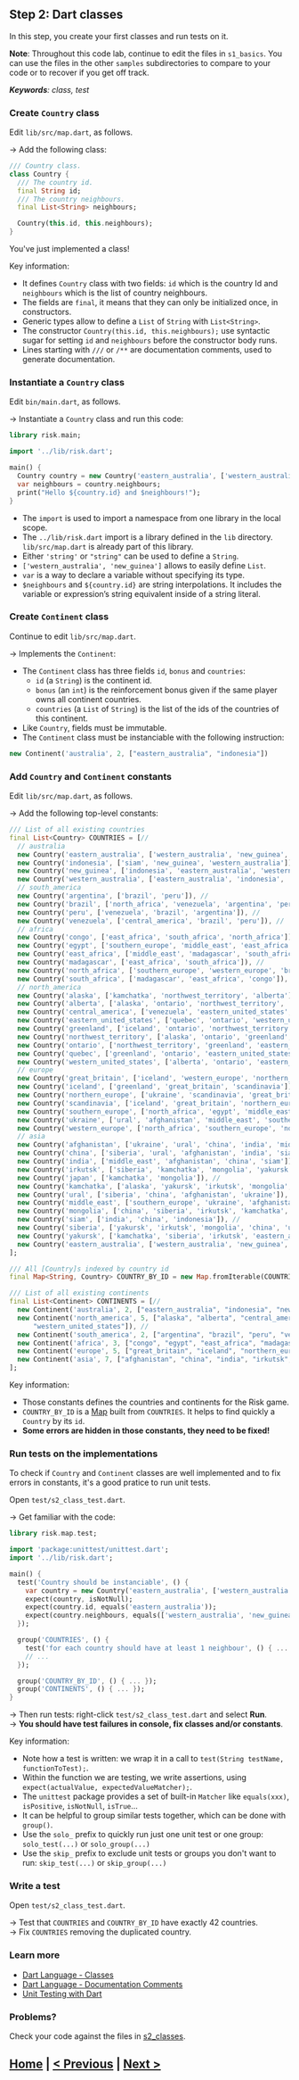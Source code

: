 ## Step 2: Dart classes

In this step, you create your first classes and run tests on it.

**Note**: Throughout this code lab, continue to edit the files in `s1_basics`.
You can use the files in the other `samples` subdirectories to compare to your code
or to recover if you get off track.

_**Keywords**: class, test_


### Create `Country` class

Edit `lib/src/map.dart`, as follows.

&rarr; Add the following class:

```Dart
/// Country class.
class Country {
  /// The country id.
  final String id;
  /// The country neighbours.
  final List<String> neighbours;

  Country(this.id, this.neighbours);
}
```

You've just implemented a class!

Key information:

* It defines `Country` class with two fields: `id` which is the country Id and `neighbours` which is the list of country neighbours.
* The fields are `final`, it means that they can only be initialized once, in constructors.
* Generic types allow to define a `List` of `String` with `List<String>`.
* The constructor `Country(this.id, this.neighbours);` use syntactic sugar for setting `id` and `neighbours` before the constructor body runs.
* Lines starting with `///` or `/**` are documentation comments, used to generate documentation.

### Instantiate a `Country` class

Edit `bin/main.dart`, as follows.

&rarr; Instantiate a `Country` class and run this code:

```Dart
library risk.main;

import '../lib/risk.dart';

main() {
  Country country = new Country('eastern_australia', ['western_australia', 'new_guinea']);
  var neighbours = country.neighbours;
  print("Hello ${country.id} and $neighbours!");
}
```

* The `import` is used to import a namespace from one library in the local scope.
* The `../lib/risk.dart` import is a library defined in the `lib` directory. `lib/src/map.dart` is already part of this library.
* Either `'string'` or `"string"` can be used to define a `String`.
* `['western_australia', 'new_guinea']` allows to easily define `List`.
* `var` is a way to declare a variable without specifying its type.
* `$neighbours` and `${country.id}` are string interpolations. It includes the variable or expression’s string equivalent inside of a string literal.

### Create `Continent` class

Continue to edit `lib/src/map.dart`.

&rarr; Implements the `Continent`:
* The `Continent` class has three fields `id`, `bonus` and `countries`:
  * `id` (a `String`) is the continent id.
  * `bonus` (an `int`) is the reinforcement bonus given if the same player owns all continent countries.
  * `countries` (a `List` of `String`) is the list of the ids of the countries of this continent.
* Like `Country`, fields must be immutable.
* The `Continent` class must be instanciable with the following instruction:

```Dart
new Continent('australia', 2, ["eastern_australia", "indonesia"])
```

### Add `Country` and `Continent` constants

Edit `lib/src/map.dart`, as follows.

&rarr; Add the following top-level constants:

```Dart
/// List of all existing countries
final List<Country> COUNTRIES = [//
  // australia
  new Country('eastern_australia', ['western_australia', 'new_guinea', 'eastern_australia']), //
  new Country('indonesia', ['siam', 'new_guinea', 'western_australia']), //
  new Country('new_guinea', ['indonesia', 'eastern_australia', 'western_australia']), //
  new Country('western_australia', ['eastern_australia', 'indonesia', 'new_guinea']), //
  // south_america
  new Country('argentina', ['brazil', 'peru']), //
  new Country('brazil', ['north_africa', 'venezuela', 'argentina', 'peru']), //
  new Country('peru', ['venezuela', 'brazil', 'argentina']), //
  new Country('venezuela', ['central_america', 'brazil', 'peru']), //
  // africa
  new Country('congo', ['east_africa', 'south_africa', 'north_africa']), //
  new Country('egypt', ['southern_europe', 'middle_east', 'east_africa', 'north_africa']), //
  new Country('east_africa', ['middle_east', 'madagascar', 'south_africa', 'congo', 'north_africa', 'egypt']), //
  new Country('madagascar', ['east_africa', 'south_africa']), //
  new Country('north_africa', ['southern_europe', 'western_europe', 'brazil', 'egypt', 'east_africa', 'congo']), //
  new Country('south_africa', ['madagascar', 'east_africa', 'congo']), //
  // north_america
  new Country('alaska', ['kamchatka', 'northwest_territory', 'alberta']), //
  new Country('alberta', ['alaska', 'ontario', 'northwest_territory', 'western_united_states']), //
  new Country('central_america', ['venezuela', 'eastern_united_states', 'western_united_states']), //
  new Country('eastern_united_states', ['quebec', 'ontario', 'western_united_states', 'central_america']), //
  new Country('greenland', ['iceland', 'ontario', 'northwest_territory', 'quebec']), //
  new Country('northwest_territory', ['alaska', 'ontario', 'greenland', 'alberta']), //
  new Country('ontario', ['northwest_territory', 'greenland', 'eastern_united_states', 'western_united_states', 'quebec', 'alberta']), //
  new Country('quebec', ['greenland', 'ontario', 'eastern_united_states']), //
  new Country('western_united_states', ['alberta', 'ontario', 'eastern_united_states', 'central_america']), //
  // europe
  new Country('great_britain', ['iceland', 'western_europe', 'northern_europe', 'scandinavia']), //
  new Country('iceland', ['greenland', 'great_britain', 'scandinavia']), //
  new Country('northern_europe', ['ukraine', 'scandinavia', 'great_britain', 'western_europe', 'southern_europe']), //
  new Country('scandinavia', ['iceland', 'great_britain', 'northern_europe', 'ukraine']), //
  new Country('southern_europe', ['north_africa', 'egypt', 'middle_east', 'ukraine', 'northern_europe', 'western_europe']), //
  new Country('ukraine', ['ural', 'afghanistan', 'middle_east', 'southern_europe', 'northern_europe', 'scandinavia']), //
  new Country('western_europe', ['north_africa', 'southern_europe', 'northern_europe', 'great_britain']), //
  // asia
  new Country('afghanistan', ['ukraine', 'ural', 'china', 'india', 'middle_east']), //
  new Country('china', ['siberia', 'ural', 'afghanistan', 'india', 'siam', 'mongolia']), //
  new Country('india', ['middle_east', 'afghanistan', 'china', 'siam']), //
  new Country('irkutsk', ['siberia', 'kamchatka', 'mongolia', 'yakursk']), //
  new Country('japan', ['kamchatka', 'mongolia']), //
  new Country('kamchatka', ['alaska', 'yakursk', 'irkutsk', 'mongolia', 'japan']), //
  new Country('ural', ['siberia', 'china', 'afghanistan', 'ukraine']), //
  new Country('middle_east', ['southern_europe', 'ukraine', 'afghanistan', 'india', 'egypt', 'east_africa']), //
  new Country('mongolia', ['china', 'siberia', 'irkutsk', 'kamchatka', 'japan']), //
  new Country('siam', ['india', 'china', 'indonesia']), //
  new Country('siberia', ['yakursk', 'irkutsk', 'mongolia', 'china', 'ural']), //
  new Country('yakursk', ['kamchatka', 'siberia', 'irkutsk', 'eastern_australia']),//
  new Country('eastern_australia', ['western_australia', 'new_guinea', 'eastern_australia']), //
];

/// All [Country]s indexed by country id
final Map<String, Country> COUNTRY_BY_ID = new Map.fromIterable(COUNTRIES, key: (country) => country.id);

/// List of all existing continents
final List<Continent> CONTINENTS = [//
  new Continent('australia', 2, ["eastern_australia", "indonesia", "new_guinea"]), //
  new Continent('north_america', 5, ["alaska", "alberta", "central_america", "eastern_united_states", "greenland", "northwest_territory", "ontario", "quebec",
      "western_united_states"]), //
  new Continent('south_america', 2, ["argentina", "brazil", "peru", "venezuela"]), //
  new Continent('africa', 3, ["congo", "egypt", "east_africa", "madagascar", "north_africa", "south_africa"]), //
  new Continent('europe', 5, ["great_britain", "iceland", "northern_europe", "scandinavia", "southern_europe", "ukraine", "western_europe"]), //
  new Continent('asia', 7, ["afghanistan", "china", "india", "irkutsk", "japan", "kamchatka", "ural", "middle_east", "mongolia", "siam", "siberia", "yakursk", "eastern_australia"]),//
];
```

Key information:

* Those constants defines the countries and continents for the Risk game.
* `COUNTRY_BY_ID` is a [Map](https://api.dartlang.org/apidocs/channels/stable/dartdoc-viewer/dart-core.Map) built from `COUNTRIES`. It helps to find quickly a `Country` by its `id`.
* **Some errors are hidden in those constants, they need to be fixed!**

### Run tests on the implementations

To check if `Country` and `Continent` classes are well implemented and to fix errors in constants,
it's a good pratice to run unit tests.

Open `test/s2_class_test.dart`.

&rarr; Get familiar with the code:

```Dart
library risk.map.test;

import 'package:unittest/unittest.dart';
import '../lib/risk.dart';

main() {
  test('Country should be instanciable', () {
    var country = new Country('eastern_australia', ['western_australia', 'new_guinea']);
    expect(country, isNotNull);
    expect(country.id, equals('eastern_australia'));
    expect(country.neighbours, equals(['western_australia', 'new_guinea']));
  });

  group('COUNTRIES', () {
    test('for each country should have at least 1 neighbour', () { ... });
    // ...
  });

  group('COUNTRY_BY_ID', () { ... });
  group('CONTINENTS', () { ... });
}
```

&rarr; Then run tests: right-click `test/s2_class_test.dart` and select **Run**.  
&rarr; **You should have test failures in console, fix classes and/or constants**.

Key information:

* Note how a test is written: we wrap it in a call to `test(String testName, functionToTest);`.
* Within the function we are testing, we write assertions, using `expect(actualValue, expectedValueMatcher);`.
* The `unittest` package provides a set of built-in `Matcher` like `equals(xxx)`, `isPositive`, `isNotNull`, `isTrue`...
* It can be helpful to group similar tests together, which can be done with `group()`.
* Use the `solo_` prefix to quickly run just one unit test or one group: `solo_test(...)` or `solo_group(...)`
* Use the `skip_` prefix to exclude unit tests or groups you don't want to run: `skip_test(...)` or `skip_group(...)`

### Write a test

Open `test/s2_class_test.dart`.

&rarr; Test that `COUNTRIES` and `COUNTRY_BY_ID` have exactly 42 countries.  
&rarr; Fix `COUNTRIES` removing the duplicated country.

### Learn more
 - [Dart Language - Classes](https://www.dartlang.org/docs/dart-up-and-running/contents/ch02.html#classes)
 - [Dart Language - Documentation Comments](https://www.dartlang.org/docs/dart-up-and-running/contents/ch02.html#comments-doc)
 - [Unit Testing with Dart](https://www.dartlang.org/articles/dart-unit-tests/)

### Problems?
Check your code against the files in [s2_classes](../samples/s2_classes).

## [Home](../README.md#code-lab-polymerdart) | [< Previous](step-1.md#step-1-run-the-app-and-view-its-code) | [Next >](step-3.md#step-3-risk-game)
